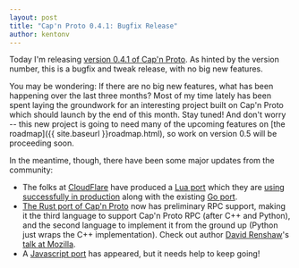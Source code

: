 ```yaml
---
layout: post
title: "Cap'n Proto 0.4.1: Bugfix Release"
author: kentonv
---
```


Today I'm releasing [version 0.4.1 of Cap'n Proto](https://capnproto.org/capnproto-c++-0.4.1.tar.gz).
As hinted by the version number, this is a bugfix and tweak release, with no big new features.

You may be wondering:  If there are no big new features, what has been happening over the
last three months?  Most of my time lately has been spent laying the groundwork for an
interesting project built on Cap'n Proto which should launch by the end of this month.
Stay tuned!  And don't worry -- this new project is going to need many of the upcoming
features on [the roadmap]({{ site.baseurl }}roadmap.html), so work on version 0.5 will be
proceeding soon.

In the meantime, though, there have been some major updates from the community:

  * The folks at [CloudFlare](https://www.cloudflare.com/) have produced a
    [Lua port](https://github.com/cloudflare/lua-capnproto) which they are
    [using successfully in production](http://blog.cloudflare.com/introducing-lua-capnproto-better-serialization-in-lua)
    along with the existing [Go port](https://github.com/jmckaskill/go-capnproto).
  * [The Rust port of Cap'n Proto](https://github.com/dwrensha/capnproto-rust) now has
    preliminary RPC support, making it the third language to support Cap'n Proto RPC (after
    C++ and Python), and the second language to implement it from the ground up (Python just
    wraps the C++ implementation).  Check out author [David Renshaw](https://github.com/dwrensha)'s
    [talk at Mozilla](https://air.mozilla.org/rust-meetup-february-2014/).
  * A [Javascript port](https://github.com/jscheid/capnproto-js) has appeared, but it needs help
    to keep going!
